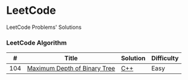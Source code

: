 # LeetCode

LeetCode Problems' Solutions

### LeetCode Algorithm

| #   | Title                                                                                       | Solution                                                                   | Difficulty |
|-----|---------------------------------------------------------------------------------------------|----------------------------------------------------------------------------|------------|
| 104 | [Maximum Depth of Binary Tree](https://leetcode.com/problems/maximum-depth-of-binary-tree/) | [C++](./algorithms/cpp/maximumDepthOfBinaryTree/maximumDepthOfBinaryTree.cpp) | Easy       |

